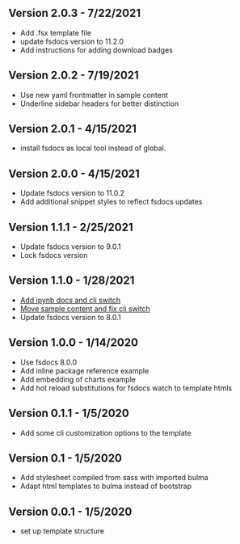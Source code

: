 ## Version 2.0.3 - 7/22/2021
* Add .fsx template file
* update fsdocs version to 11.2.0
* Add instructions for adding download badges

## Version 2.0.2 - 7/19/2021
* Use new yaml frontmatter in sample content
* Underline sidebar headers for better distinction

## Version 2.0.1 - 4/15/2021
* install fsdocs as local tool instead of global. 

## Version 2.0.0 - 4/15/2021
* Update fsdocs version to 11.0.2
* Add additional snippet styles to reflect fsdocs updates

## Version 1.1.1 - 2/25/2021
* Update fsdocs version to 9.0.1
* Lock fsdocs version

## Version 1.1.0 - 1/28/2021
* [Add ipynb docs and cli switch](https://github.com/fslaborg/docs-template/commit/5eb1c359ab2958bdd3cf1efbd550a1380801d4c0)
* [Move sample content and fix cli switch](https://github.com/fslaborg/docs-template/commit/25dc4f5b4ca4dfcffa9e0fb26c010b1c496db718)
* Update fsdocs version to 8.0.1

## Version 1.0.0 - 1/14/2020
* Use fsdocs 8.0.0
* Add inline package reference example
* Add embedding of charts example
* Add hot reload substitutions for fsdocs watch to template htmls

## Version 0.1.1 - 1/5/2020
* Add some cli customization options to the template

## Version 0.1 - 1/5/2020
* Add stylesheet compiled from sass with imported bulma
* Adapt html templates to bulma instead of bootstrap

## Version 0.0.1 - 1/5/2020
* set up template structure
